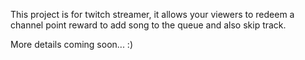This project is for twitch streamer, it allows your viewers to redeem a channel point reward to add song to the queue and also skip track.

More details coming soon... :)
